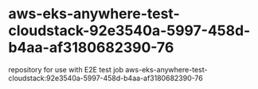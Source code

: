 # aws-eks-anywhere-test-cloudstack-92e3540a-5997-458d-b4aa-af3180682390-76
repository for use with E2E test job aws-eks-anywhere-test-cloudstack:92e3540a-5997-458d-b4aa-af3180682390-76
